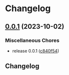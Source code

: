 # Changelog

## [0.0.1](https://github.com/flipt-io/typed/compare/typed-v0.0.1...typed-v0.0.1) (2023-10-02)

### Miscellaneous Chores

- release 0.0.1 ([c840f54](https://github.com/flipt-io/typed/commit/c840f54f6412c8553ebfd372d0ae7404adf775e8))

## Changelog
